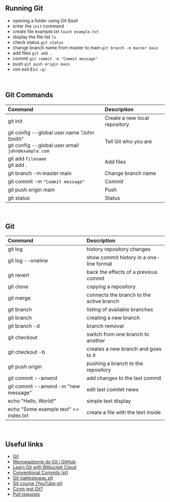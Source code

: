 ## Running Git

- opening a folder using Git Bash
- enter the `init` command
- create file example.txt `touch example.txt`
- display the file list `ls`
- check status `git status`
- change branch name from master to main `git branch -m master main`
- add files `git add .`
- commit `git commit -m "Commit message"`
- push `git push origin main`
- vim exit <kbd>Esc</kbd> `:q!`

<br>

## Git Commands

| Command                                                                                           | Description                   |
| :------------------------------------------------------------------------------------------------ | :---------------------------- |
| git init                                                                                          | Create a new local repository |
| git config --global user.name "John Smith" <br> git config --global user.email `john@example.com` | Tell Git who you are          |
| git add `filename` <br> git add .                                                                 | Add files                     |
| git branch -m master main                                                                         | Change branch name            |
| git commit -m `"Commit message"`                                                                  | Commit                        |
| git push origin main                                                                              | Push                          |
| git status                                                                                        | Status                        |

<br>

## Git

| Command                                                | Description                              |
| :----------------------------------------------------- | :--------------------------------------- |
| git log                                                | history repository changes               |
| git log --oneline                                      | show commit history in a one-line format |
| git revert                                             | back the effects of a previous commit    |
| git clone <URL>                                        | copying a repository                     |
| git merge <URL>                                        | connects the branch to the active branch |
| git branch                                             | listing of available branches            |
| git branch <branch-name>                               | creating a new branch                    |
| git branch -d <branch-name>                            | branch removal                           |
| git checkout <branch-name>                             | switch from one branch to another        |
| git checkout -b <branch-name>                          | creates a new branch and goes to it      |
| git push origin <branch-name>                          | pushing a branch to the repository       |
| git commit --amend                                     | add changes to the last commit           |
| git commit --amend -m "new message"                    | edit last comitet news                   |
| echo "Hello, World!"                                   | simple text display                      |
| echo "Some example text" >> index.txt                  | create a file with the text inside       |

<br>

## Useful links

- [Git](https://git-scm.com/docs)
- [Wprowadzenie do Git i GitHub](https://www.udemy.com/course/kurs-git-i-github-od-podstaw)
- [Learn Git with Bitbucket Cloud](https://www.atlassian.com/git/tutorials/learn-git-with-bitbucket-cloud)
- [Conventional Commits (pl)](https://highlab.pl/conventional-commits/)
- [Git (jaktestowac.pl)](https://jaktestowac.pl/git/)
- [Git course (YouTube-pl)](https://www.youtube.com/watch?v=AjCwB0CiCfE&list=PL2zsrr3O56spOLrXjhOKTx7l-g9UhEe64)
- [Czym jest Git?](https://www.youtube.com/watch?v=D6EI7EbEN4Q&list=PLjHmWifVUNMKIGHmaGPVqSD-L6i1Zw-MH)
- [Pull requests](https://www.youtube.com/watch?v=VsaiEXGjjkI)
